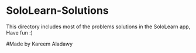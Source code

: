 # SoloLearn-Solutions
This directory includes most of the problems solutions in the 
SoloLearn app, Have fun :) 

#Made by Kareem Aladawy 

